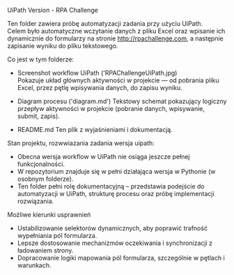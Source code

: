 UiPath Version - RPA Challenge

Ten folder zawiera próbę automatyzacji zadania przy użyciu UiPath.  
Celem było automatyczne wczytanie danych z pliku Excel oraz wpisanie ich dynamicznie do formularzy na stronie http://rpachallenge.com, a następnie zapisanie wyniku do pliku tekstowego.

Co jest w tym folderze:

- Screenshot workflow UiPath ('RPAChallengeUiPath.jpg)  
  Pokazuje układ głównych aktywności w projekcie — od pobrania pliku Excel, przez pętlę wpisywania danych, do zapisu wyniku.

- Diagram procesu ('diagram.md') 
  Tekstowy schemat pokazujący logiczny przepływ aktywności w projekcie (pobranie danych, wpisywanie, submit, zapis).

- README.md 
  Ten plik z wyjaśnieniami i dokumentacją.

Stan projektu, rozwwiazania zadania wersja uipath:
- Obecna wersja workflow w UiPath nie osiąga jeszcze pełnej funkcjonalności.
- W repozytorium znajduje się w pełni działająca wersja w Pythonie (w osobnym folderze).
- Ten folder pełni rolę dokumentacyjną – przedstawia podejście do automatyzacji w UiPath, strukturę procesu oraz próbę implementacji rozwiązania.

Możliwe kierunki usprawnień
- Ustabilizowanie selektorów dynamicznych, aby poprawić trafność wypełniania pól formularza.
- Lepsze dostosowanie mechanizmów oczekiwania i synchronizacji z ładowaniem strony.
- Dopracowanie logiki mapowania pól formularza, szczególnie w pętlach i warunkach.
